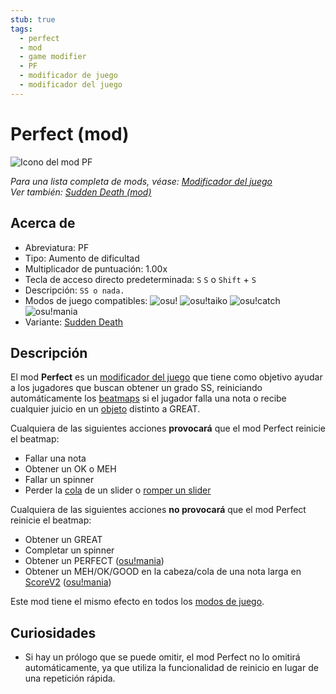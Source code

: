 ```yaml
---
stub: true
tags:
  - perfect
  - mod
  - game modifier
  - PF
  - modificador de juego
  - modificador del juego
---
```


# Perfect (mod)

![Icono del mod PF](/wiki/shared/mods/PF.png "Icono del mod Perfect (PF)")

*Para una lista completa de mods, véase: [Modificador del juego](/wiki/Gameplay/Game_modifier)*\
*Ver también: [Sudden Death (mod)](/wiki/Gameplay/Game_modifier/Sudden_Death)*

## Acerca de

- Abreviatura: PF
- Tipo: Aumento de dificultad
- Multiplicador de puntuación: 1.00x
- Tecla de acceso directo predeterminada: `S` `S` o `Shift` + `S`
- Descripción: `SS o nada.`
- Modos de juego compatibles: ![][osu!] ![][osu!taiko] ![][osu!catch] ![][osu!mania]
- Variante: [Sudden Death](/wiki/Gameplay/Game_modifier/Sudden_Death)

## Descripción

El mod **Perfect** es un [modificador del juego](/wiki/Gameplay/Game_modifier) que tiene como objetivo ayudar a los jugadores que buscan obtener un grado SS, reiniciando automáticamente los [beatmaps](/wiki/Beatmap) si el jugador falla una nota o recibe cualquier juicio en un [objeto](/wiki/Gameplay/Hit_object) distinto a GREAT.

Cualquiera de las siguientes acciones **provocará** que el mod Perfect reinicie el beatmap:

- Fallar una nota
- Obtener un OK o MEH
- Fallar un spinner
- Perder la [cola](/wiki/Gameplay/Hit_object/Slider/Slidertail) de un slider o [romper un slider](/wiki/Gameplay/Judgement/Slider_break)

Cualquiera de las siguientes acciones **no provocará** que el mod Perfect reinicie el beatmap:

- Obtener un GREAT
- Completar un spinner
- Obtener un PERFECT ([osu!mania](/wiki/Game_mode/osu!mania))
- Obtener un MEH/OK/GOOD en la cabeza/cola de una nota larga en [ScoreV2](/wiki/Gameplay/Game_modifier/ScoreV2) ([osu!mania](/wiki/Game_mode/osu!mania))

Este mod tiene el mismo efecto en todos los [modos de juego](/wiki/Game_mode).

## Curiosidades

- Si hay un prólogo que se puede omitir, el mod Perfect no lo omitirá automáticamente, ya que utiliza la funcionalidad de reinicio en lugar de una repetición rápida.

[osu!]: /wiki/shared/mode/osu.png "osu!"
[osu!taiko]: /wiki/shared/mode/taiko.png "osu!taiko"
[osu!catch]: /wiki/shared/mode/catch.png "osu!catch"
[osu!mania]: /wiki/shared/mode/mania.png "osu!mania"
